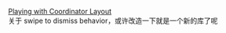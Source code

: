 


[Playing with Coordinator Layout](https://medium.com/@shemag8/playing-with-coordinator-layout-65accaba91bf#.nk4pt3ylu)  
关于 swipe to dismiss behavior，或许改造一下就是一个新的库了呢  